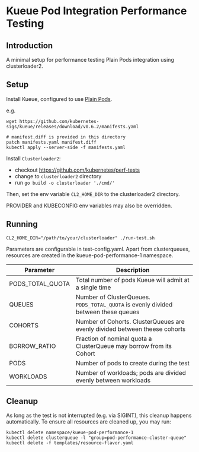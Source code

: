 # Kueue Pod Integration Performance Testing
## Introduction
A minimal setup for performance testing Plain Pods integration using
clusterloader2.

## Setup

Install Kueue, configured to use [Plain Pods](https://kueue.sigs.k8s.io/docs/tasks/run_plain_pods/).

e.g.
```
wget https://github.com/kubernetes-sigs/kueue/releases/download/v0.6.2/manifests.yaml

# manifest.diff is provided in this directory
patch manifests.yaml manifest.diff
kubectl apply --server-side -f manifests.yaml
```

Install `Clusterloader2`:
  * checkout https://github.com/kubernetes/perf-tests
  * change to `clusterloader2` directory
  * run `go build -o clusterloader './cmd/'`

Then, set the env variable `CL2_HOME_DIR` to the clusterloader2 directory.

PROVIDER and KUBECONFIG env variables may also be overridden.

## Running

```
CL2_HOME_DIR="/path/to/your/clusterloader" ./run-test.sh
```

Parameters are configurable in test-config.yaml. Apart from clusterqueues,
resources are created in the kueue-pod-performance-1 namespace.

| Parameter         | Description |
| -----------       | ----------- |
| PODS_TOTAL_QUOTA  | Total number of pods Kueue will admit at a single time |
| QUEUES            | Number of ClusterQueues. `PODS_TOTAL_QUOTA` is evenly divided between these queues |
| COHORTS           | Number of Cohorts. ClusterQueues are evenly divided between theese cohorts |
| BORROW_RATIO      | Fraction of nominal quota a ClusterQueue may borrow from its Cohort |
| PODS              | Number of pods to create during the test |
| WORKLOADS         | Number of workloads; pods are divided evenly between workloads |



## Cleanup
As long as the test is not interrupted (e.g. via SIGINT), this cleanup happens
automatically. To ensure all resources are cleaned up, you may run:

```
kubectl delete namespace/kueue-pod-performance-1
kubectl delete clusterqueue -l "group=pod-performance-cluster-queue"
kubectl delete -f templates/resource-flavor.yaml
```
